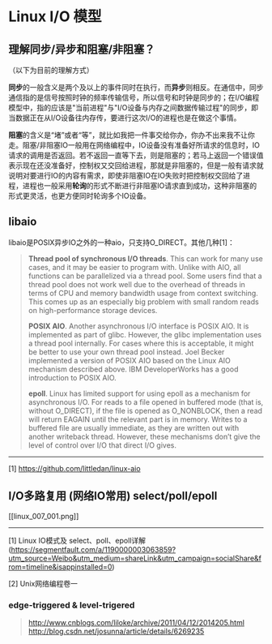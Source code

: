 # Linux I/O 模型

## 理解同步/异步和阻塞/非阻塞？

（以下为目前的理解方式）

**同步**的一般含义是两个及以上的事件同时在执行，而**异步**则相反。在通信中，同步通信指的是信号按照时钟的频率传输信号，所以信号和时钟是同步的；在I/O编程模型中，指的应该是"当前进程"与"I/O设备与内存之间数据传输过程"的同步，即当数据正在从I/O设备往内存传，要进行这次I/O的进程也是在做这个事情。

**阻塞**的含义是“堵”或者“等”，就比如我把一件事交给你办，你办不出来我不让你走。阻塞/非阻塞IO一般用在网络编程中，IO设备没有准备好所请求的信息时，IO请求的调用是否返回。若不返回一直等下去，则是阻塞的；若马上返回一个错误值表示现在还没准备好，控制权又交回给进程，那就是非阻塞的，但是一般有请求就说明对要进行IO的内容有需求，即使非阻塞IO在IO失败时把控制权交回给了进程，进程也一般采用**轮询**的形式不断进行非阻塞IO请求直到成功，这种非阻塞的形式更灵活，也更方便同时轮询多个IO设备。


## libaio

libaio是POSIX异步IO之外的一种aio，只支持O_DIRECT。其他几种[1]：

> **Thread pool of synchronous I/O threads**. This can work for many use cases, and it may be easier to program with. Unlike with AIO, all functions can be parallelized via a thread pool. Some users find that a thread pool does not work well due to the overhead of threads in terms of CPU and memory bandwidth usage from context switching. This comes up as an especially big problem with small random reads on high-performance storage devices.
>
> **POSIX AIO**. Another asynchronous I/O interface is POSIX AIO. It is implemented as part of glibc. However, the glibc implementation uses a thread pool internally. For cases where this is acceptable, it might be better to use your own thread pool instead. Joel Becker implemented a version of POSIX AIO based on the Linux AIO mechanism described above. IBM DeveloperWorks has a good introduction to POSIX AIO.
>
> **epoll**. Linux has limited support for using epoll as a mechanism for asynchronous I/O. For reads to a file opened in buffered mode (that is, without O_DIRECT), if the file is opened as O_NONBLOCK, then a read will return EAGAIN until the relevant part is in memory. Writes to a buffered file are usually immediate, as they are written out with another writeback thread. However, these mechanisms don’t give the level of control over I/O that direct I/O gives.

---
[1] https://github.com/littledan/linux-aio

## I/O多路复用 (网络IO常用) select/poll/epoll

[[linux_007_001.png]]

---

[1] Linux IO模式及 select、poll、epoll详解  (https://segmentfault.com/a/1190000003063859?utm_source=Weibo&utm_medium=shareLink&utm_campaign=socialShare&from=timeline&isappinstalled=0)

[2] Unix网络编程卷一

### edge-triggered & level-trigered

> http://www.cnblogs.com/liloke/archive/2011/04/12/2014205.html
> http://blog.csdn.net/josunna/article/details/6269235
